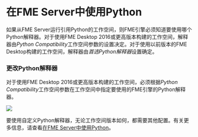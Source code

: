# 在FME Server中使用Python #

如果从FME Server运行引用Python的工作空间，则FME引擎必须知道要使用哪个Python解释器。对于使用FME Desktop 2016或更高版本构建的工作空间，解释器由*Python Compatibility*工作空间参数的设置决定。对于使用以前版本的FME Desktop构建的工作空间，解释器由*首选Python解释器*设置确定。

### 更改Python解释器 ###

对于使用FME Desktop 2016或更高版本构建的工作空间，必须根据*Python Compatibility*工作空间参数在工作空间中指定要使用的FME引擎的Python解释器。


![](./Images/5.003.PythonCompatibility.png)

要使用自定义Python解释器，无论工作空间版本如何，都需要其他配置。有关更多信息，请查看[在FME Server中使用Python](http://docs.safe.com/fme/2018.0/html/FME_Server_Documentation/Content/AdminGuide/Using-Python-with-FME_Server.htm)。

